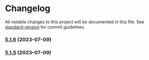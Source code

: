 # Changelog

All notable changes to this project will be documented in this file. See [standard-version](https://github.com/conventional-changelog/standard-version) for commit guidelines.

### [5.1.6](https://github.com/Bravemobin/react-image-lightbox/compare/v5.1.5...v5.1.6) (2023-07-09)

### [5.1.5](https://github.com/Bravemobin/react-image-lightbox/compare/v5.1.4...v5.1.5) (2023-07-09)
